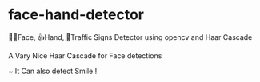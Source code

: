 # face-hand-detector
🤷‍♀️Face, 👍Hand, 🚦Traffic Signs Detector using opencv and Haar Cascade

A Vary Nice Haar Cascade for Face detections

~ It Can also detect Smile !
